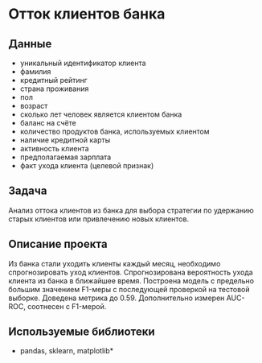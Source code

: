 # Отток клиентов банка

## Данные

* уникальный идентификатор клиента
* фамилия
* кредитный рейтинг
* страна проживания
* пол
* возраст
* сколько лет человек является клиентом банка
* баланс на счёте
* количество продуктов банка, используемых клиентом
* наличие кредитной карты
* активность клиента
* предполагаемая зарплата
* факт ухода клиента (целевой признак)

## Задача

Анализ оттока клиентов из банка для выбора стратегии по удержанию старых клиентов или привлечению новых клиентов.

## Описание проекта

Из банка стали уходить клиенты каждый месяц, необходимо спрогнозировать уход клиентов. 
Спрогнозирована вероятность ухода клиента из банка в ближайшее время.
Построена модель с предельно большим значением F1-меры с последующей проверкой на тестовой выборке. Доведена метрика до 0.59. 
Дополнительно измерен AUC-ROC, соотнесен с F1-мерой.

## Используемые библиотеки
* pandas, sklearn, matplotlib*
